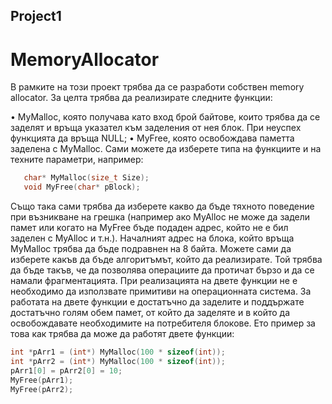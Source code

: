 ## Project1

# MemoryAllocator

В рамките на този проект трябва да се разработи собствен memory allocator.
За целта трябва да реализирате следните функции:

  •	MyMalloc, която получава като вход брой байтове, които трябва да се заделят и връща
  указател към заделения от нея блок. При неуспех функцията да връща NULL;
  •	MyFree, която освобождава паметта заделена с MyMalloc.
  Сами можете да изберете типа на функциите и на техните параметри, например:

  ```c++
     char* MyMalloc(size_t Size);
     void MyFree(char* pBlock);
  ```

Също така сами трябва да изберете какво да бъде тяхното поведение при възникване на грешка (например ако MyAlloc не може да задели памет или когато на MyFree бъде подаден адрес, който не е бил заделен с MyAlloc и т.н.).
Началният адрес на блока, който връща MyMalloc трябва да бъде подравнен на 8 байта.
Можете сами да изберете какъв да бъде алгоритъмът, който да реализирате. Той трябва да
бъде такъв, че да позволява операциите да протичат бързо и да се намали фрагментацията.
При реализацията на двете функции не е необходимо да използвате примитиви на
операционната система. За работата на двете функции е достатъчно да заделите и поддържате
достатъчно голям обем памет, от който да заделяте и в който да освобождавате необходимите на потребителя блокове.
Ето пример за това как трябва да може да работят двете функции:

  ```c++
  int *pArr1 = (int*) MyMalloc(100 * sizeof(int));
  int *pArr2 = (int*) MyMalloc(100 * sizeof(int));
  pArr1[0] = pArr2[0] = 10;
  MyFree(pArr1);
  MyFree(pArr2);
  ```
